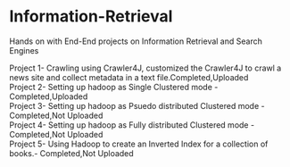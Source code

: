 # Information-Retrieval
Hands on with End-End projects on Information Retrieval and Search Engines

Project 1- Crawling using Crawler4J, customized the Crawler4J to crawl a news site and collect metadata in a text file.Completed,Uploaded  
Project 2- Setting up hadoop as Single Clustered mode - Completed,Uploaded  
Project 3- Setting up hadoop as Psuedo distributed Clustered mode - Completed,Not Uploaded  
Project 4- Setting up hadoop as Fully distributed Clustered mode - Completed,Not Uploaded  
Project 5- Using Hadoop to create an Inverted Index for a collection of books.- Completed,Not Uploaded
